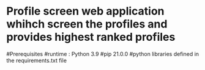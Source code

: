 # Profile screen web application whihch screen the profiles and provides highest ranked profiles
#Prerequisites
#runtime : Python 3.9
#pip 21.0.0
#python libraries defined in the requirements.txt file

